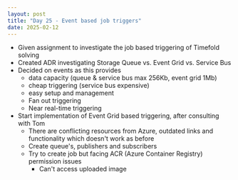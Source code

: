 ```yaml
---
layout: post
title: "Day 25 - Event based job triggers"
date: 2025-02-12
---
```


- Given assignment to investigate the job based triggering of Timefold solving
- Created ADR investigating Storage Queue vs. Event Grid vs. Service Bus
- Decided on events as this provides
  - data capacity (queue & service bus max 256Kb, event grid 1Mb)
  - cheap triggering (service bus expensive)
  - easy setup and management
  - Fan out triggering
  - Near real-time triggering
- Start implementation of Event Grid based triggering, after consulting with Tom
  - There are conflicting resources from Azure, outdated links and functionality
   which doesn't work as before
  - Create queue's, publishers and subscribers
  - Try to create job but facing ACR (Azure Container Registry) permission issues
    - Can't access uploaded image
